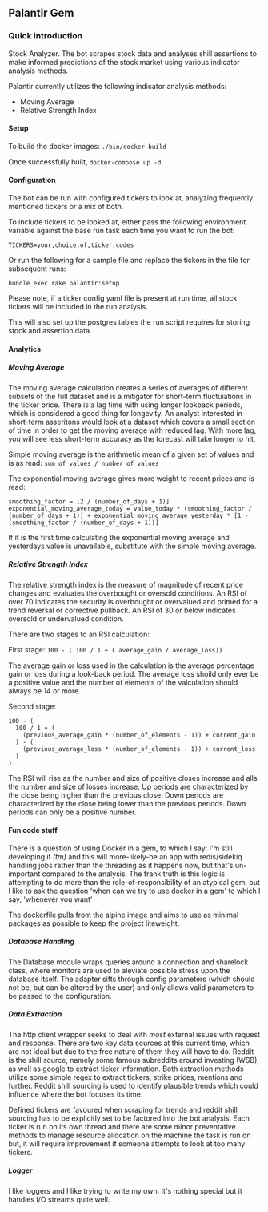 ## Palantir Gem

### Quick introduction

Stock Analyzer. The bot scrapes stock data and analyses shill assertions to make informed predictions of the stock market using various indicator analysis methods.

Palantir currently utilizes the following indicator analysis methods:
  - Moving Average
  - Relative Strength Index

#### Setup

To build the docker images: `./bin/docker-build`

Once successfully built, `docker-compose up -d`

#### Configuration

The bot can be run with configured tickers to look at, analyzing frequently mentioned tickers or a mix of both.

To include tickers to be looked at, either pass the following environment variable against the base run task each time you want to run the bot:

`TICKERS=your,choice,of,ticker,codes` 

Or run the following for a sample file and replace the tickers in the file for subsequent runs:

`bundle exec rake palantir:setup`

Please note, if a ticker config yaml file is present at run time, all stock tickers will be included in the run analysis.

This will also set up the postgres tables the run script requires for storing stock and assertion data.

#### Analytics

##### Moving Average

The moving average calculation creates a series of averages of different subsets of the full dataset and is a mitigator for short-term fluctuiations in the ticker price. There is a lag time with using longer lookback periods, which is considered a good thing for longevity. An analyst interested in short-term asseritons would look at a dataset which covers a small section of time in order to get the moving average with reduced lag. With more lag, you will see less short-term accuracy as the forecast will take longer to hit.

Simple moving average is the arithmetic mean of a given set of values and is as read: `sum_of_values / number_of_values`

The exponential moving average gives more weight to recent prices and is read:
```
smoothing_factor = [2 / (number_of_days + 1)]
exponential_moving_average_today = value_today * (smoothing_factor / (number_of_days + 1)) + exponential_moving_average_yesterday * [1 - (smoothing_factor / (number_of_days + 1))]
```
If it is the first time calculating the exponential moving average and yesterdays value is unavailable, substitute with the simple moving average.

##### Relative Strength Index

The relative strength index is the measure of magnitude of recent price changes and evaluates the overbought or oversold conditions. An RSI of over 70 indicates the security is overbought or overvalued and primed for a trend reversal or corrective pullback. An RSI of 30 or below indicates oversold or undervalued condition.

There are two stages to an RSI calculation:

First stage:
`100 - ( 100 / 1 + ( average_gain / average_loss))`

The average gain or loss used in the calculation is the average percentage gain or loss during a look-back period. The average loss shoild only ever be a positive value and the number of elements of the valculation should always be 14 or more.

Second stage:
```
100 - (
  100 / 1 + (
    (previous_average_gain * (number_of_elements - 1)) + current_gain
  ) - (
    (previous_average_loss * (number_of_elements - 1)) + current_loss
  )
)
```

The RSI will rise as the number and size of positive closes increase and alls the number and size of losses increase. Up periods are characterized by the close being higher than the previous close. Down periods are characterized by the close being lower than the previous periods. Down periods can only be a positive number.

#### Fun code stuff

There is a question of using Docker in a gem, to which I say: I'm still developing it _(tm)_ and this will more-likely-be an app with redis/sidekiq handling jobs rather than the threading as it happens now, but that's un-important compared to the analysis. The frank truth is this logic is attempting to do more than the role-of-responsibility of an atypical gem, but I like to ask the question 'when can we try to use docker in a gem' to which I say, 'whenever you want'

The dockerfile pulls from the alpine image and aims to use as minimal packages as possible to keep the project liteweight.

##### Database Handling

The Database module wraps queries around a connection and sharelock class, where monitors are used to aleviate possible stress upon the database itself. The adapter sifts through config parameters (which should not be, but can be altered by the user) and only allows valid parameters to be passed to the configuration.

##### Data Extraction

The http client wrapper seeks to deal with _most_ external issues with request and response. There are two key data sources at this current time, which are not ideal but due to the free nature of them they will have to do. Reddit is the shill source, namely some famous subreddits around investing (WSB), as well as google to extract ticker information. Both extraction methods utilize some simple regex to extract tickers, strike prices, mentions and further. Reddit shill sourcing is used to identify plausible trends which could influence where the bot focuses its time.

Defined tickers are favoured when scraping for trends and reddit shill sourcing has to be explicitly set to be factored into the bot analysis. Each ticker is run on its own thread and there are some minor preventative methods to manage resource allocation on the machine the task is run on but, it will require improvement if someone attempts to look at too many tickers.

##### Logger

I like loggers and I like trying to write my own. It's nothing special but it handles I/O streams quite well.
